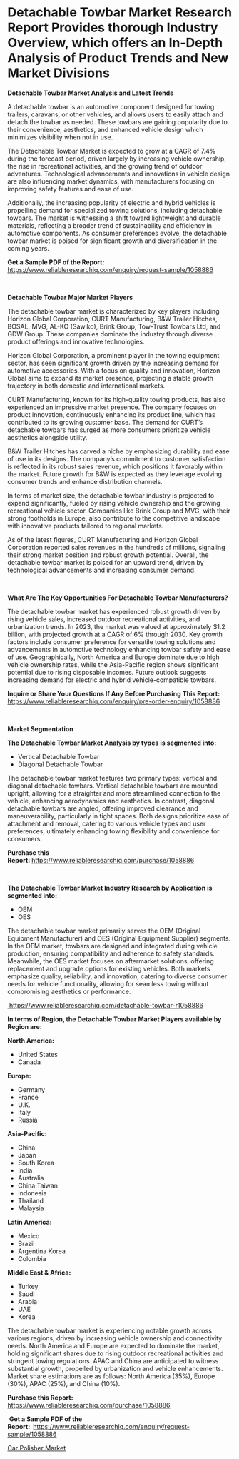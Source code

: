 <p><h1>Detachable Towbar Market Research Report Provides thorough Industry Overview, which offers an In-Depth Analysis of Product Trends and New Market Divisions</h1></p><p><strong>Detachable Towbar Market Analysis and Latest Trends</strong></p>
<p><p>A detachable towbar is an automotive component designed for towing trailers, caravans, or other vehicles, and allows users to easily attach and detach the towbar as needed. These towbars are gaining popularity due to their convenience, aesthetics, and enhanced vehicle design which minimizes visibility when not in use. </p><p>The Detachable Towbar Market is expected to grow at a CAGR of 7.4% during the forecast period, driven largely by increasing vehicle ownership, the rise in recreational activities, and the growing trend of outdoor adventures. Technological advancements and innovations in vehicle design are also influencing market dynamics, with manufacturers focusing on improving safety features and ease of use. </p><p>Additionally, the increasing popularity of electric and hybrid vehicles is propelling demand for specialized towing solutions, including detachable towbars. The market is witnessing a shift toward lightweight and durable materials, reflecting a broader trend of sustainability and efficiency in automotive components. As consumer preferences evolve, the detachable towbar market is poised for significant growth and diversification in the coming years.</p></p>
<p><strong>Get a Sample PDF of the Report:&nbsp;</strong> <a href="https://www.reliableresearchiq.com/enquiry/request-sample/1058886?utm_campaign=3073&utm_medium=2&utm_source=Github&utm_content=ia&utm_term=30032025&utm_id=detachable-towbar">https://www.reliableresearchiq.com/enquiry/request-sample/1058886</a></p>
<p>&nbsp;</p>
<p><strong>Detachable Towbar Major Market Players</strong></p>
<p><p>The detachable towbar market is characterized by key players including Horizon Global Corporation, CURT Manufacturing, B&W Trailer Hitches, BOSAL, MVG, AL-KO (Sawiko), Brink Group, Tow-Trust Towbars Ltd, and GDW Group. These companies dominate the industry through diverse product offerings and innovative technologies.</p><p>Horizon Global Corporation, a prominent player in the towing equipment sector, has seen significant growth driven by the increasing demand for automotive accessories. With a focus on quality and innovation, Horizon Global aims to expand its market presence, projecting a stable growth trajectory in both domestic and international markets.</p><p>CURT Manufacturing, known for its high-quality towing products, has also experienced an impressive market presence. The company focuses on product innovation, continuously enhancing its product line, which has contributed to its growing customer base. The demand for CURT’s detachable towbars has surged as more consumers prioritize vehicle aesthetics alongside utility.</p><p>B&W Trailer Hitches has carved a niche by emphasizing durability and ease of use in its designs. The company’s commitment to customer satisfaction is reflected in its robust sales revenue, which positions it favorably within the market. Future growth for B&W is expected as they leverage evolving consumer trends and enhance distribution channels.</p><p>In terms of market size, the detachable towbar industry is projected to expand significantly, fueled by rising vehicle ownership and the growing recreational vehicle sector. Companies like Brink Group and MVG, with their strong footholds in Europe, also contribute to the competitive landscape with innovative products tailored to regional markets.</p><p>As of the latest figures, CURT Manufacturing and Horizon Global Corporation reported sales revenues in the hundreds of millions, signaling their strong market position and robust growth potential. Overall, the detachable towbar market is poised for an upward trend, driven by technological advancements and increasing consumer demand.</p></p>
<p>&nbsp;</p>
<p><strong>What Are The Key Opportunities For Detachable Towbar Manufacturers?</strong></p>
<p><p>The detachable towbar market has experienced robust growth driven by rising vehicle sales, increased outdoor recreational activities, and urbanization trends. In 2023, the market was valued at approximately $1.2 billion, with projected growth at a CAGR of 6% through 2030. Key growth factors include consumer preference for versatile towing solutions and advancements in automotive technology enhancing towbar safety and ease of use. Geographically, North America and Europe dominate due to high vehicle ownership rates, while the Asia-Pacific region shows significant potential due to rising disposable incomes. Future outlook suggests increasing demand for electric and hybrid vehicle-compatible towbars.</p></p>
<p><strong>Inquire or Share Your Questions If Any Before Purchasing This Report:</strong> <a href="https://www.reliableresearchiq.com/enquiry/pre-order-enquiry/1058886?utm_campaign=3073&utm_medium=2&utm_source=Github&utm_content=ia&utm_term=30032025&utm_id=detachable-towbar">https://www.reliableresearchiq.com/enquiry/pre-order-enquiry/1058886</a></p>
<p>&nbsp;</p>
<p><strong>Market Segmentation</strong></p>
<p><strong>The Detachable Towbar Market Analysis by types is segmented into:</strong></p>
<p><ul><li>Vertical Detachable Towbar</li><li>Diagonal Detachable Towbar</li></ul></p>
<p><p>The detachable towbar market features two primary types: vertical and diagonal detachable towbars. Vertical detachable towbars are mounted upright, allowing for a straighter and more streamlined connection to the vehicle, enhancing aerodynamics and aesthetics. In contrast, diagonal detachable towbars are angled, offering improved clearance and maneuverability, particularly in tight spaces. Both designs prioritize ease of attachment and removal, catering to various vehicle types and user preferences, ultimately enhancing towing flexibility and convenience for consumers.</p></p>
<p><strong>Purchase this Report:&nbsp;</strong><a href="https://www.reliableresearchiq.com/purchase/1058886?utm_campaign=3073&utm_medium=2&utm_source=Github&utm_content=ia&utm_term=30032025&utm_id=detachable-towbar">https://www.reliableresearchiq.com/purchase/1058886</a></p>
<p>&nbsp;</p>
<p><strong>The Detachable Towbar Market Industry Research by Application is segmented into:</strong></p>
<p><ul><li>OEM</li><li>OES</li></ul></p>
<p><p>The detachable towbar market primarily serves the OEM (Original Equipment Manufacturer) and OES (Original Equipment Supplier) segments. In the OEM market, towbars are designed and integrated during vehicle production, ensuring compatibility and adherence to safety standards. Meanwhile, the OES market focuses on aftermarket solutions, offering replacement and upgrade options for existing vehicles. Both markets emphasize quality, reliability, and innovation, catering to diverse consumer needs for vehicle functionality, allowing for seamless towing without compromising aesthetics or performance.</p></p>
<p><a href="https://www.reliableresearchiq.com/detachable-towbar-r1058886?utm_campaign=3073&utm_medium=2&utm_source=Github&utm_content=ia&utm_term=30032025&utm_id=detachable-towbar">&nbsp;https://www.reliableresearchiq.com/detachable-towbar-r1058886</a></p>
<p><strong>In terms of Region, the Detachable Towbar Market Players available by Region are:</strong></p>
<p>
    <p> <strong> North America: </strong>
        <ul>
            <li>United States</li>
            <li>Canada</li>
        </ul>
        </p> 
    <p> <strong> Europe: </strong>
        <ul>
            <li>Germany</li>
            <li>France</li>
            <li>U.K.</li>
            <li>Italy</li>
            <li>Russia</li>
        </ul>
        </p> 
    <p> <strong> Asia-Pacific: </strong>
        <ul>
            <li>China</li>
            <li>Japan</li>
            <li>South Korea</li>
            <li>India</li>
            <li>Australia</li>
            <li>China Taiwan</li>
            <li>Indonesia</li>
            <li>Thailand</li>
            <li>Malaysia</li>
        </ul>
        </p> 
    <p> <strong> Latin America: </strong>
        <ul>
            <li>Mexico</li>
            <li>Brazil</li>
            <li>Argentina Korea</li>
            <li>Colombia</li>
        </ul>
        </p> 
    <p> <strong> Middle East & Africa: </strong>
        <ul>
            <li>Turkey</li>
            <li>Saudi</li>
            <li>Arabia</li>
            <li>UAE</li>
            <li>Korea</li>
        </ul>
    </p>
    </p>
<p><p>The detachable towbar market is experiencing notable growth across various regions, driven by increasing vehicle ownership and connectivity needs. North America and Europe are expected to dominate the market, holding significant shares due to rising outdoor recreational activities and stringent towing regulations. APAC and China are anticipated to witness substantial growth, propelled by urbanization and vehicle enhancements. Market share estimations are as follows: North America (35%), Europe (30%), APAC (25%), and China (10%).</p></p>
<p><strong>Purchase this Report: </strong><a href="https://www.reliableresearchiq.com/purchase/1058886?utm_campaign=3073&utm_medium=2&utm_source=Github&utm_content=ia&utm_term=30032025&utm_id=detachable-towbar">https://www.reliableresearchiq.com/purchase/1058886</a></p>
<p>&nbsp;<strong>Get a Sample PDF of the Report:&nbsp;&nbsp;</strong><a href="https://www.reliableresearchiq.com/enquiry/request-sample/1058886?utm_campaign=3073&utm_medium=2&utm_source=Github&utm_content=ia&utm_term=30032025&utm_id=detachable-towbar">https://www.reliableresearchiq.com/enquiry/request-sample/1058886</a></p>
<p><strong></strong></p>
<p><p><a href="https://github.com/guleealhani/Market-Research-Report-List-1/blob/main/car-polisher-market.md?utm_campaign=3073&utm_medium=2&utm_source=Github&utm_content=ia&utm_term=30032025&utm_id=detachable-towbar">Car Polisher Market</a></p></p>